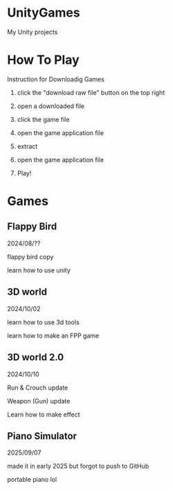 # UnityGames
My Unity projects

# How To Play

Instruction for Downloadig Games

1. click the "download raw file" button on the top right

2. open a downloaded file

3. click the game file

4. open the game application file

5. extract

6. open the game application file

7. Play!


# Games
  
  ## Flappy Bird
  
  2024/08/??
  
  flappy bird copy
  
  learn how to use unity
  
  ## 3D world
  
  2024/10/02
  
  learn how to use 3d tools
  
  learn how to make an FPP game
  
  ## 3D world 2.0
  
  2024/10/10
  
  Run & Crouch update
  
  Weapon (Gun) update
  
  Learn how to make effect

  ## Piano Simulator

  2025/09/07

  made it in early 2025 but forgot to push to GitHub

  portable piano lol
